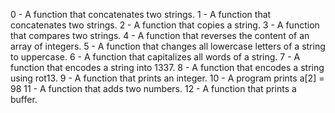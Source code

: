 0 - A function that concatenates two strings.
1 - A function that concatenates two strings.
2 - A function that copies a string.
3 - A function that compares two strings.
4 - A function that reverses the content of an array of integers.
5 - A function that changes all lowercase letters of a string to uppercase.
6 - A function that capitalizes all words of a string.
7 - A function that encodes a string into 1337.
8 - A function that encodes a string using rot13.
9 - A function that prints an integer.
10 - A  program prints a[2] = 98
11 - A function that adds two numbers.
12 - A function that prints a buffer.

